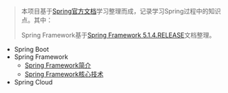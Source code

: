 > 本项目基于[Spring官方文档](https://spring.io/)学习整理而成，记录学习Spring过程中的知识点。其中：
>
> Spring Framework基于[Spring Framework 5.1.4.RELEASE](https://docs.spring.io/spring/docs/5.1.4.RELEASE/spring-framework-reference/)文档整理。

- Spring Boot
- Spring Framework
  - [Spring Framework简介](./Spring-Framework/Spring-Framework简介.md)
  - [Spring Framework核心技术](./Spring-Framework/Spring-Framework核心技术.md)
- Spring Cloud


